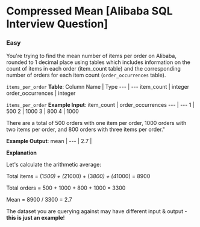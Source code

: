 # Compressed Mean [Alibaba SQL Interview Question]

### Easy

You're trying to find the mean number of items per order on Alibaba, rounded to 1 decimal place using tables which includes information on the count of items in each order (item_count table) and the corresponding number of orders for each item count (`order_occurrences` table).

`items_per_order` **Table**:
Column Name	| Type
--- | ---
item_count	| integer
order_occurrences	| integer

`items_per_order` **Example Input**:
item_count	| order_occurrences
--- | ---
1	| 500
2	| 1000
3	| 800
4	| 1000

There are a total of 500 orders with one item per order, 1000 orders with two items per order, and 800 orders with three items per order."

**Example Output**:
mean | 
--- |
2.7 |

**Explanation**

Let's calculate the arithmetic average:

Total items = (1*500) + (2*1000) + (3*800) + (4*1000) = 8900

Total orders = 500 + 1000 + 800 + 1000 = 3300

Mean = 8900 / 3300 = 2.7

The dataset you are querying against may have different input & output - **this is just an example**!
